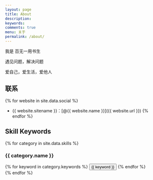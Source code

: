 ```yaml
---
layout: page
title: About
description: 
keywords: 
comments: true
menu: 关于
permalink: /about/
---
```


我是 百无一用书生

遇见问题，解决问题

爱自己，爱生活，爱他人

## 联系

{% for website in site.data.social %}
* {{ website.sitename }}：[@{{ website.name }}]({{ website.url }})
{% endfor %}

## Skill Keywords

{% for category in site.data.skills %}
### {{ category.name }}
<div class="btn-inline">
{% for keyword in category.keywords %}
<button class="btn btn-outline" type="button">{{ keyword }}</button>
{% endfor %}
</div>
{% endfor %}
